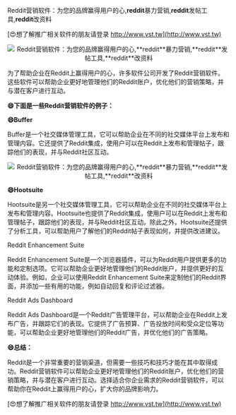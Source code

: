 Reddit营销软件：为您的品牌赢得用户的心,**reddit**暴力营销,**reddit**发帖工具,**reddit**改资料

[😍想了解推广相关软件的朋友请登录 http://www.vst.tw](http://www.vst.tw)

 <center><img src="https://vst.tw/MP4/tuiguang/png/4.png" alt="Reddit营销软件：为您的品牌赢得用户的心,**reddit**暴力营销,**reddit**发帖工具,**reddit**改资料"></center>

为了帮助企业在Reddit上赢得用户的心，许多软件公司开发了Reddit营销软件。这些软件可以帮助企业更好地管理他们的Reddit账户，优化他们的营销策略，并与潜在客户进行互动。

**😄下面是一些Reddit营销软件的例子：**

**😄Buffer**

Buffer是一个社交媒体管理工具，它可以帮助企业在不同的社交媒体平台上发布和管理内容。它还提供了Reddit集成，使用户可以在Reddit上发布和管理帖子，跟踪他们的表现，并与Reddit社区互动。

 <center><img src="https://vst.tw/MP4/tuiguang/png/2.png" alt="Reddit营销软件：为您的品牌赢得用户的心,**reddit**暴力营销,**reddit**发帖工具,**reddit**改资料"></center>

**😄Hootsuite**

Hootsuite是另一个社交媒体管理工具，它可以帮助企业在不同的社交媒体平台上发布和管理内容。Hootsuite也提供了Reddit集成，使用户可以在Reddit上发布和管理帖子，跟踪他们的表现，并与Reddit社区互动。除此之外，Hootsuite还提供了分析工具，可以帮助用户了解他们的Reddit帖子表现如何，并提供改进建议。

Reddit Enhancement Suite

Reddit Enhancement Suite是一个浏览器插件，可以为Reddit用户提供更多的功能和定制选项。它可以帮助企业更好地管理他们的Reddit账户，并提供更好的互动体验。例如，企业可以使用Reddit Enhancement Suite来定制他们的Reddit界面，并添加一些有用的功能，例如自动回复和评论过滤器。

Reddit Ads Dashboard

Reddit Ads Dashboard是一个Reddit广告管理平台，可以帮助企业在Reddit上发布广告，并跟踪它们的表现。它提供了广告预算、广告投放时间和受众定位等功能，可以帮助企业更好地管理他们的Reddit广告，并优化他们的广告策略。

**😄总结：**

Reddit是一个非常重要的营销渠道，但需要一些技巧和技巧才能在其中取得成功。Reddit营销软件可以帮助企业更好地管理他们的Reddit账户，优化他们的营销策略，并与潜在客户进行互动。选择适合你企业需求的Reddit营销软件，可以帮助你在Reddit上赢得用户的心，扩大你的品牌影响力。

[😍想了解推广相关软件的朋友请登录 http://www.vst.tw](http://www.vst.tw)



